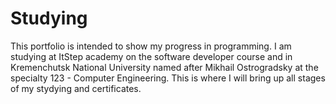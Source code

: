 # Studying
This portfolio is intended to show my progress in programming. I am studying at ItStep academy on the software developer course and in Kremenchutsk National University named after Mikhail Ostrogradsky at the specialty 123 - Computer Engineering. This is where I will bring up all stages of my stydying and certificates.

